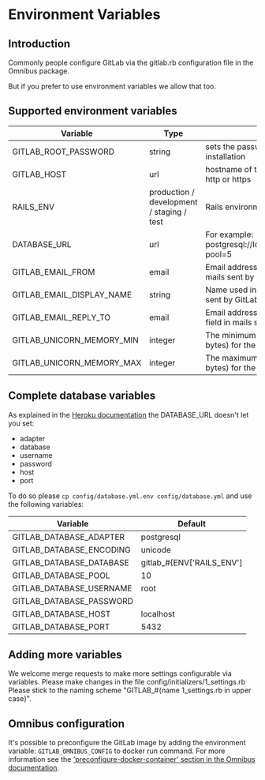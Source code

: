 # Environment Variables

## Introduction

Commonly people configure GitLab via the gitlab.rb configuration file in the Omnibus package.

But if you prefer to use environment variables we allow that too.

## Supported environment variables

Variable | Type | Explanation
-------- | ---- | -----------
GITLAB_ROOT_PASSWORD | string | sets the password for the `root` user on installation
GITLAB_HOST | url | hostname of the GitLab server includes http or https
RAILS_ENV | production / development / staging / test | Rails environment
DATABASE_URL | url | For example: postgresql://localhost/blog_development?pool=5
GITLAB_EMAIL_FROM | email | Email address used in the "From" field in mails sent by GitLab
GITLAB_EMAIL_DISPLAY_NAME | string | Name used in the "From" field in mails sent by GitLab
GITLAB_EMAIL_REPLY_TO | email | Email address used in the "Reply-To" field in mails sent by GitLab
GITLAB_UNICORN_MEMORY_MIN | integer | The minimum memory threshold (in bytes) for the Unicorn worker killer
GITLAB_UNICORN_MEMORY_MAX | integer | The maximum memory threshold (in bytes) for the Unicorn worker killer

## Complete database variables

As explained in the [Heroku documentation](https://devcenter.heroku.com/articles/rails-database-connection-behavior) the DATABASE_URL doesn't let you set:

- adapter
- database
- username
- password
- host
- port

To do so please `cp config/database.yml.env config/database.yml` and use the following variables:

Variable | Default
--- | ---
GITLAB_DATABASE_ADAPTER | postgresql
GITLAB_DATABASE_ENCODING | unicode
GITLAB_DATABASE_DATABASE | gitlab_#{ENV['RAILS_ENV']
GITLAB_DATABASE_POOL | 10
GITLAB_DATABASE_USERNAME | root
GITLAB_DATABASE_PASSWORD |
GITLAB_DATABASE_HOST | localhost
GITLAB_DATABASE_PORT | 5432

## Adding more variables

We welcome merge requests to make more settings configurable via variables.
Please make changes in the file config/initializers/1_settings.rb
Please stick to the naming scheme "GITLAB_#{name 1_settings.rb in upper case}".

## Omnibus configuration

It's possible to preconfigure the GitLab image by adding the environment variable: `GITLAB_OMNIBUS_CONFIG` to docker run command.
For more information see the ['preconfigure-docker-container' section in the Omnibus documentation](http://doc.gitlab.com/omnibus/docker/#preconfigure-docker-container).
